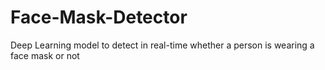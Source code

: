 # Face-Mask-Detector
 Deep Learning model to detect in real-time whether a person is wearing a face mask or not
